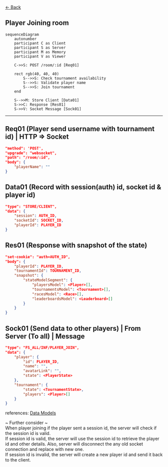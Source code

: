 [<- Back](../index.md)

## Player Joining room

```mermaid
sequenceDiagram
    autonumber
    participant C as Client
    participant S as Server
    participant M as Memory
    participant V as Viewer

    C->>S: POST /room/:id [Req01]

    rect rgb(40, 40, 40)
        S-->>S: Check tournament availability
        S-->>S: Validate player name
        S-->>S: Join tournament
    end

    S-->>M: Store Client [Data01]
    S->>C: Response [Res01]
    S->>V: Socket Message [Sock01]
```

---

## Req01 (Player send username with tournament id) | HTTP => Socket

```json
"method": 'POST',
"upgrade": "websocket",
"path": "/room/:id",
"body": {
    "playerName": ""
}
```

## Data01 (Record with session(auth) id, socket id & player id)

```json
"type": "STORE/CLIENT",
"data": {
    "session": AUTH_ID,
    "socketId": SOCKET_ID,
    "playerId": PLAYER_ID
}
```

## Res01 (Response with snapshot of the state)

```json
"set-cookie": "auth=AUTH_ID",
"body": {
    "playerId": PLAYER_ID,
    "tournamentId": TOURNAMENT_ID,
    "snapshot": {
        "stateModelSegment": {
            "playersModel": <Player>[],
            "tournamentsModel": <Tournament>[],
            "racesModel": <Race>[],
            "leaderboardsModel": <Leaderboard>[]
        }
    }
}
```

## Sock01 (Send data to other players) | From Server (To all) | Message

```json
"type": "FS_ALL/INF/PLAYER_JOIN",
"data": {
    "player": {
        "id": PLAYER_ID,
        "name": "",
        "avatarLink": "",
        "state": <PlayerState>
    },
    "tournament": {
        "state": <TournamentState>,
        "players": <Player>[]
    }
}
```

references: [Data Models](../../../../libs/models/src/lib/sockets)

~ Further consider ~  
When player joining if the player sent a session id, the server will check if the session id is valid.  
If session id is valid, the server will use the session id to retrieve the player id and other details. Also, server will disconnect the any old socket connection and replace with new one.  
If session id is invalid, the server will create a new player id and send it back to the client.
